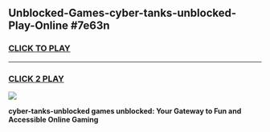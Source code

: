 
## Unblocked-Games-cyber-tanks-unblocked-Play-Online #7e63n
<h3>
<a href="https://news.freeplayer.one?title=cyber-tanks-unblocked&ref=3">CLICK TO PLAY</a></h3>
<hr>

<h3>
<a href="https://news.freeplayer.one?title=cyber-tanks-unblocked&ref=3">CLICK 2 PLAY</a>
  
</h3>

<a href="https://news.freeplayer.one?title=cyber-tanks-unblocked&ref=3"><img src="https://clearcache.store/games.png"></a>


**cyber-tanks-unblocked games unblocked: Your Gateway to Fun and Accessible Online Gaming**
